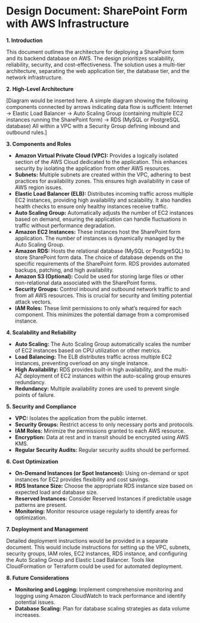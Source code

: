 # Design Document: SharePoint Form with AWS Infrastructure

**1. Introduction**

This document outlines the architecture for deploying a SharePoint form and its backend database on AWS.  The design prioritizes scalability, reliability, security, and cost-effectiveness.  The solution uses a multi-tier architecture, separating the web application tier, the database tier, and the network infrastructure.

**2. High-Level Architecture**

[Diagram would be inserted here.  A simple diagram showing the following components connected by arrows indicating data flow is sufficient:  Internet -> Elastic Load Balancer -> Auto Scaling Group (containing multiple EC2 instances running the SharePoint form) -> RDS (MySQL or PostgreSQL database)  All within a VPC with a Security Group defining inbound and outbound rules.]

**3. Components and Roles**

* **Amazon Virtual Private Cloud (VPC):** Provides a logically isolated section of the AWS Cloud dedicated to the application.  This enhances security by isolating the application from other AWS resources.
* **Subnets:**  Multiple subnets are created within the VPC, adhering to best practices for availability zones.  This ensures high availability in case of AWS region issues.
* **Elastic Load Balancer (ELB):** Distributes incoming traffic across multiple EC2 instances, providing high availability and scalability.  It also handles health checks to ensure only healthy instances receive traffic.
* **Auto Scaling Group:** Automatically adjusts the number of EC2 instances based on demand, ensuring the application can handle fluctuations in traffic without performance degradation.
* **Amazon EC2 Instances:** These instances host the SharePoint form application.  The number of instances is dynamically managed by the Auto Scaling Group.
* **Amazon RDS:** Hosts the relational database (MySQL or PostgreSQL) to store SharePoint form data.  The choice of database depends on the specific requirements of the SharePoint form. RDS provides automated backups, patching, and high availability.
* **Amazon S3 (Optional):** Could be used for storing large files or other non-relational data associated with the SharePoint forms.
* **Security Groups:**  Control inbound and outbound network traffic to and from all AWS resources.  This is crucial for security and limiting potential attack vectors.
* **IAM Roles:**  These limit permissions to only what’s required for each component.  This minimizes the potential damage from a compromised instance.


**4. Scalability and Reliability**

* **Auto Scaling:** The Auto Scaling Group automatically scales the number of EC2 instances based on CPU utilization or other metrics.
* **Load Balancing:** The ELB distributes traffic across multiple EC2 instances, preventing overload on any single instance.
* **High Availability:**  RDS provides built-in high availability, and the multi-AZ deployment of EC2 instances within the auto-scaling group ensures redundancy.
* **Redundancy:**  Multiple availability zones are used to prevent single points of failure.

**5. Security and Compliance**

* **VPC:** Isolates the application from the public internet.
* **Security Groups:**  Restrict access to only necessary ports and protocols.
* **IAM Roles:**  Minimize the permissions granted to each AWS resource.
* **Encryption:**  Data at rest and in transit should be encrypted using AWS KMS.
* **Regular Security Audits:**  Regular security audits should be performed.

**6. Cost Optimization**

* **On-Demand Instances (or Spot Instances):**  Using on-demand or spot instances for EC2 provides flexibility and cost savings.
* **RDS Instance Size:** Choose the appropriate RDS instance size based on expected load and database size.
* **Reserved Instances:** Consider Reserved Instances if predictable usage patterns are present.
* **Monitoring:** Monitor resource usage regularly to identify areas for optimization.

**7. Deployment and Management**

Detailed deployment instructions would be provided in a separate document. This would include instructions for setting up the VPC, subnets, security groups, IAM roles, EC2 instances, RDS instance, and configuring the Auto Scaling Group and Elastic Load Balancer.  Tools like CloudFormation or Terraform could be used for automated deployment.


**8. Future Considerations**

* **Monitoring and Logging:** Implement comprehensive monitoring and logging using Amazon CloudWatch to track performance and identify potential issues.
* **Database Scaling:** Plan for database scaling strategies as data volume increases.

